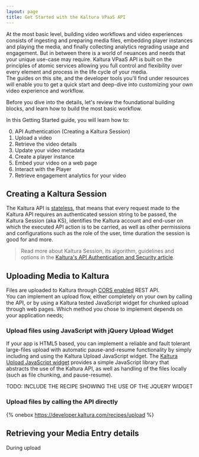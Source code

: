```yaml
---
layout: page
title: Get Started with the Kaltura VPaaS API
---
```


At the most basic level, building video workflows and video experiences consists of ingesting and preparing media files, embedding player instances and playing the media, and finally collecting analytics regrading usage and engagement. But in between there is a world of neuances and needs that your unique use-case may require. Kaltura VPaaS API is built on the principles of atomic services allowing you full control and flexibility over every element and process in the life cycle of your media.   
The guides on this site, and the developer tools you'll find under resources will enable you to get a quick start and deep-dive into customizing your own video experience and workflow.  

Before you dive into the details, let's review the foundational building blocks, and learn how to build the most basic workflow. 

In this Getting Started guide, you will learn how to:

0. API Authentication (Creating a Kaltura Session)
1. Upload a video
2. Retrieve the video details
3. Update your video metadata
4. Create a player instance
5. Embed your video on a web page
6. Interact with the Player
7. Retrieve engagement analytics for your video

## Creating a Kaltura Session

The Kaltura API is [stateless](https://en.wikipedia.org/wiki/Stateless_protocol), that means that every request made to the Kaltura API requires an authenticated session string to be passed, the Kaltura Session (aka KS), identifies the Kaltura account and end-user on which the executed API action is to be carried, as well as other permissions and configurations such as the role of the user, time duration the session is good for and more.

> Read more about Kaltura Session, its algorithm, guidelines and options in the [Kaltura's API Authentication and Security article](https://knowledge.kaltura.com/node/229).

## Uploading Media to Kaltura

Files are uploaded to Kaltura through [CORS enabled](https://www.w3.org/wiki/CORS_Enabled) REST API.  
You can implement an upload flow, either completely on your own by calling the API, or by using a Kaltura tested JavaScript widget for chunked upload through web pages. Which method you chose to implement depends on your application needs;  

### Upload files using JavaScript with jQuery Upload Widget

If your app is HTML5 based, you can implement a reliable and fault tolerant large-files upload with automatic pause-and-resume functionality by simply including and using the Kaltura Upload JavaScript widget.
The [Kaltura Upload JavaScript widget](https://github.com/kaltura/jQuery-File-Upload) provides a simple JavaScript library that abstracts the use of the Kaltura API, as well as handling of the files locally (such as file chunking, and pause-resume).

TODO: INCLUDE THE RECIPE SHOWING THE USE OF THE JQUERY WIDGET

### Upload files by calling the API directly

{% onebox https://developer.kaltura.com/recipes/upload %}

## Retrieving your Media Entry details

During upload
